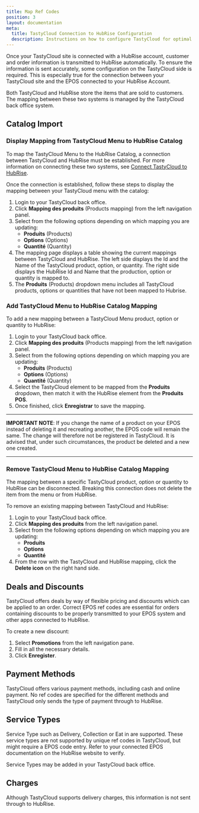 ```yaml
---
title: Map Ref Codes
position: 3
layout: documentation
meta:
  title: TastyCloud Connection to HubRise Configuration
  description: Instructions on how to configure TastyCloud for optimal connection to HubRise and other platforms.
---
```


Once your TastyCloud site is connected with a HubRise account, customer and order information is transmitted to HubRise automatically. To ensure the information is sent accurately, some configuration on the TastyCloud side is required. This is especially true for the connection between your TastyCloud site and the EPOS connected to your HubRise Account.

Both TastyCloud and HubRise store the items that are sold to customers. The mapping between these two systems is managed by the TastyCloud back office system.

## Catalog Import

### Display Mapping from TastyCloud Menu to HubRise Catalog

To map the TastyCloud Menu to the HubRise Catalog, a connection between TastyCloud and HubRise must be established. For more information on connecting these two systems, see [Connect TastyCloud to HubRise](/apps/tastycloud/connect-hubrise).

Once the connection is established, follow these steps to display the mapping between your TastyCloud menu with the catalog:

1. Login to your TastyCloud back office.
1. Click **Mapping des produits** (Products mapping) from the left navigation panel.
1. Select from the following options depending on which mapping you are updating:
   - **Produits** (Products)
   - **Options** (Options)
   - **Quantité** (Quantity)
1. The mapping page displays a table showing the current mappings between TastyCloud and HubRise. The left side displays the Id and the Name of the TastyCloud product, option, or quantity. The right side displays the HubRise Id and Name that the production, option or quantity is mapped to.
1. The **Produits** (Products) dropdown menu includes all TastyCloud products, options or quantities that have not been mapped to Hubrise.

### Add TastyCloud Menu to HubRise Catalog Mapping

To add a new mapping between a TastyCloud Menu product, option or quantity to HubRise:

1. Login to your TastyCloud back office.
1. Click **Mapping des produits** (Products mapping) from the left navigation panel.
1. Select from the following options depending on which mapping you are updating:
   - **Produits** (Products)
   - **Options** (Options)
   - **Quantité** (Quantity)
1. Select the TastyCloud element to be mapped from the **Produits** dropdown, then match it with the HubRise element from the **Produits POS**.
1. Once finished, click **Enregistrar** to save the mapping.

---

**IMPORTANT NOTE**: If you change the name of a product on your EPOS instead of deleting it and recreating another, the EPOS code will remain the same. The change will therefore not be registered in TastyCloud. It is advised that, under such circumstances, the product be deleted and a new one created.

---

### Remove TastyCloud Menu to HubRise Catalog Mapping

The mapping between a specific TastyCloud product, option or quantity to HubRise can be disconnected. Breaking this connection does not delete the item from the menu or from HubRise.

To remove an existing mapping between TastyCloud and HubRise:

1. Login to your TastyCloud back office.
1. Click **Mapping des produits** from the left navigation panel.
1. Select from the following options depending on which mapping you are updating:
   - **Produits**
   - **Options**
   - **Quantité**
1. From the row with the TastyCloud and HubRise mapping, click the **Delete icon** on the right hand side.

## Deals and Discounts

TastyCloud offers deals by way of flexible pricing and discounts which can be applied to an order. Correct EPOS ref codes are essential for orders containing discounts to be properly transmitted to your EPOS system and other apps connected to HubRise.

To create a new discount:

1. Select **Promotions** from the left navigation pane.
1. Fill in all the necessary details.
1. Click **Enregister**.

## Payment Methods

TastyCloud offers various payment methods, including cash and online payment. No ref codes are specified for the different methods and TastyCloud only sends the type of payment through to HubRise.

## Service Types

Service Type such as Delivery, Collection or Eat in are supported. These service types are not supported by unique ref codes in TastyCloud, but might require a EPOS code entry. Refer to your connected EPOS documentation on the HubRise website to verify.

Service Types may be added in your TastyCloud back office.

## Charges

Although TastyCloud supports delivery charges, this information is not sent through to HubRise.
